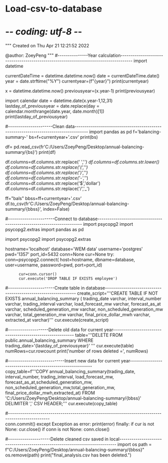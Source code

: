 # Load-csv-to-database

# -*- coding: utf-8 -*-
"""
Created on Thu Apr 21 12:21:52 2022

@author: ZoeyPeng
"""
#---------------Year calculation------------------------------------------------------------------------------------
import datetime

currentDateTime = datetime.datetime.now()
date = currentDateTime.date()
year = date.strftime("%Y")
currentyear=(f"{year}")
print(currentyear)

x = datetime.datetime.now()
previousyear=(x.year-1)
print(previousyear)


import calendar
date = datetime.date(x.year-1,12,31) 
lastday_of_previousyear = date.replace(day = calendar.monthrange(date.year, date.month)[1])
print(lastday_of_previousyear)

#----------------------Clean data------------------------------------------------------------------------------------
import pandas as pd
f='balancing-summary-'
bs=f+currentyear+'.csv'
print(bs)


df= pd.read_csv(fr'C:/Users/ZoeyPeng/Desktop/annual-balancing-summary/{bs}')
print(df)

df.columns=df.columns.str.replace(' ','_')
df.columns=df.columns.str.lower()
df.columns=df.columns.str.replace('(','')
df.columns=df.columns.str.replace(')','')
df.columns=df.columns.str.replace('-','_')
df.columns=df.columns.str.replace('$','dollar')
df.columns=df.columns.str.replace('/','_')

ff="bals" 
bbss=ff+currentyear+'.csv'
df.to_csv(fr'C:/Users/ZoeyPeng/Desktop/annual-balancing-summary/{bbss}', index=False)

#-----------------------Connect to database----------------------------------------------------------------------
import psycopg2
import psycopg2.extras
import pandas as pd


import psycopg2
import psycopg2.extras

hostname='localhost'
database='WEM data'
username='postgres'
pwd='1357'
port_id=5432
conn=None
cur=None
try:
          conn=psycopg2.connect(
          host=hostname,
          dbname=database,
          user=username,
          password=pwd,
          port=port_id)

          cur=conn.cursor()
          cur.execute('DROP TABLE IF EXISTS employee')
          
#-----------------------Create table in database--------------------------------------------------------------- 
          create_script='''CREATE TABLE IF NOT EXISTS annual_balancing_summary (
                          trading_date  varchar,
                          interval_number varchar,
                          trading_interval varchar,
                          load_forecast_mw varchar, 
                          forecast_as_at varchar, 
                          scheduled_generation_mw varchar,
                          non_scheduled_generation_mw varchar, 
                          total_generation_mw varchar,
                          final_price_dollar_mwh varchar, 
                          extracted_at varchar)'''
          cur.execute(create_script)
          
#--------------------Delete old data for current year----------------------------------------------------------
          table='''DELETE FROM public.annual_balancing_summary
          WHERE trading_date>'{lastday_of_previousyear}'
          '''
          cur.execute(table)
          numRows=cur.rowcount
          print('number of rows deleted =', numRows)

#----------------------------Insert new data for current year-----------------------------------------------------------      
          copy_table=f'''COPY annual_balancing_summary(trading_date, interval_number, trading_interval, load_forecast_mw, forecast_as_at,scheduled_generation_mw, non_scheduled_generation_mw,total_generation_mw, final_price_dollar_mwh,extracted_at)
          FROM 'C:/Users/ZoeyPeng/Desktop/annual-balancing-summary/{bbss}'
          DELIMITER ',' 
          CSV HEADER;'''
          cur.execute(copy_table)
       
#--------------------------------------------------------------------------------------------------          
          conn.commit() 
except Exception as error:
    print(error)
finally:
    if cur is not None:
        cur.close()
    if conn is not None:
        conn.close()
        
#---------------------Delete cleaned csv saved in local----------------------------------------------------------------------------
import os
path = f"C:/Users/ZoeyPeng/Desktop/annual-balancing-summary/{bbss}"
os.remove(path)
print("final_analysis.csv has been deleted.")
